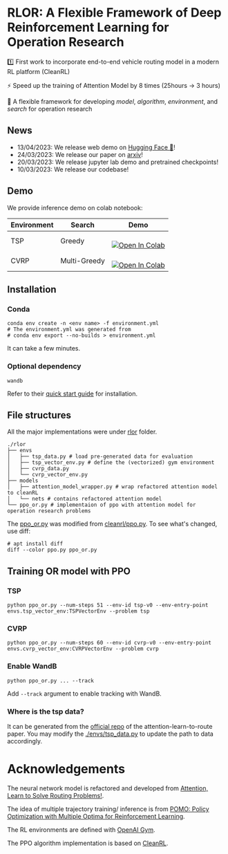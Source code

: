 # RLOR: A Flexible Framework of Deep Reinforcement Learning for Operation Research

:one: First work to incorporate end-to-end vehicle routing model in a modern RL platform (CleanRL)

:zap: Speed up the training of Attention Model by 8 times (25hours $\to$ 3 hours)

:mag_right: A flexible framework for developing *model*, *algorithm*, *environment*, and *search* for operation research

## News
- 13/04/2023: We release web demo on [Hugging Face 🤗](https://huggingface.co/spaces/cpwan/RLOR-TSP)!
- 24/03/2023: We release our paper on [arxiv](https://arxiv.org/abs/2303.13117)!
- 20/03/2023: We release jupyter lab demo and pretrained checkpoints!
- 10/03/2023: We release our codebase!


## Demo
We provide inference demo on colab notebook:

| Environment | Search       | Demo                                                         |
| ----------- | ------------ | ------------------------------------------------------------ |
| TSP         | Greedy       | <a target="_blank" href="https://colab.research.google.com/github/cpwan/RLOR/blob/main/demo/tsp_search.ipynb"><br/>  <img src="https://colab.research.google.com/assets/colab-badge.svg" alt="Open In Colab"/><br/></a> |
| CVRP        | Multi-Greedy | <a target="_blank" href="https://colab.research.google.com/github/cpwan/RLOR/blob/main/demo/cvrp_search.ipynb"><br/>  <img src="https://colab.research.google.com/assets/colab-badge.svg" alt="Open In Colab"/><br/></a> |




## Installation
### Conda
```shell
conda env create -n <env name> -f environment.yml
# The environment.yml was generated from
# conda env export --no-builds > environment.yml
```
It can take a few minutes.
### Optional dependency
`wandb`

Refer to their [quick start guide](https://docs.wandb.ai/quickstart) for installation.

## File structures
All the major implementations were under [rlor](./rlor) folder.
```shell
./rlor
├── envs
│   ├── tsp_data.py # load pre-generated data for evaluation
│   ├── tsp_vector_env.py # define the (vectorized) gym environment
│   ├── cvrp_data.py 
│   └── cvrp_vector_env.py 
├── models
│   ├── attention_model_wrapper.py # wrap refactored attention model to cleanRL
│   └── nets # contains refactored attention model
└── ppo_or.py # implementaion of ppo with attention model for operation research problems
```

The [ppo_or.py](./ppo_or.py) was modified from [cleanrl/ppo.py](https://github.com/vwxyzjn/cleanrl/blob/28fd178ca182bd83c75ed0d49d52e235ca6cdc88/cleanrl/ppo.py). To see what's changed, use diff:
```shell
# apt install diff
diff --color ppo.py ppo_or.py
```

## Training OR model with PPO
### TSP
```shell
python ppo_or.py --num-steps 51 --env-id tsp-v0 --env-entry-point envs.tsp_vector_env:TSPVectorEnv --problem tsp
```
### CVRP
```shell
python ppo_or.py --num-steps 60 --env-id cvrp-v0 --env-entry-point envs.cvrp_vector_env:CVRPVectorEnv --problem cvrp
```
### Enable WandB
```shell
python ppo_or.py ... --track
```
Add `--track` argument to enable tracking with WandB.

### Where is the tsp data?
It can be generated from the [official repo](https://github.com/wouterkool/attention-learn-to-route) of the attention-learn-to-route paper. You may modify the [./envs/tsp_data.py](./envs/tsp_data.py) to update the path to data accordingly.

# Acknowledgements
The neural network model is refactored and developed from [Attention, Learn to Solve Routing Problems!](https://github.com/wouterkool/attention-learn-to-route).

The idea of multiple trajectory training/ inference is from [POMO: Policy Optimization with Multiple Optima for Reinforcement Learning](https://proceedings.neurips.cc/paper/2020/hash/f231f2107df69eab0a3862d50018a9b2-Abstract.html).

The RL environments are defined with [OpenAI Gym](https://github.com/openai/gym/tree/0.23.1).

The PPO algorithm implementation is based on [CleanRL](https://github.com/vwxyzjn/cleanrl).
